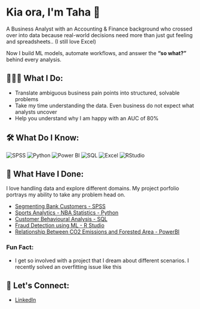 # Kia ora, I'm Taha 👋

A Business Analyst with an Accounting & Finance background who crossed over into data because real-world decisions need more than just gut feeling and spreadsheets.. (I still love Excel)

Now I build ML models, automate workflows, and answer the **“so what?”** behind every analysis.

## 👨🏻‍💻 What I Do:
- Translate ambiguous business pain points into structured, solvable problems
- Take my time understanding the data. Even business do not expect what analysts uncover
- Help you understand why I am happy with an AUC of 80%

## 🛠️ What Do I Know:
![SPSS](https://img.shields.io/badge/SPSS-IBM-blue?logo=ibm&logoColor=white)
![Python](https://img.shields.io/badge/Python-3776AB?style=for-the-badge&logo=python&logoColor=white)
![Power BI](https://img.shields.io/badge/Power%20BI-F2C811?style=for-the-badge&logo=powerbi&logoColor=black)
![SQL](https://img.shields.io/badge/SQL-4479A1?style=for-the-badge&logo=mysql&logoColor=white)
![Excel](https://img.shields.io/badge/Excel-217346?style=for-the-badge&logo=microsoft-excel&logoColor=white)
![RStudio](https://img.shields.io/badge/RStudio-75AADB?style=for-the-badge&logo=rstudio&logoColor=white)




## 📁 What Have I Done:
I love handling data and explore different domains. My project porfolio portrays my ability to take any problem head on.
- [Segmenting Bank Customers - SPSS](https://github.com/tsam755/Unsupervised_ML_Clustering)
- [Sports Analytics - NBA Statistics - Python](https://github.com/RajithaReniguntla/NBAStats)
- [Customer Behavioural Analysis - SQL](https://github.com/tsam755/Customer_Analysis_SQL)
- [Fraud Detection using ML - R Studio](https://github.com/tsam755/Fraud_Detection/blob/main/README.md)
- [Relationship Between CO2 Emissions and Forested Area - PowerBI](https://github.com/tsam755/Renewable_Energy_vs_Forested_Area)

### Fun Fact:
- I get so involved with a project that I dream about different scenarios. I recently solved an overfitting issue like this 

## 💬 Let's Connect:
- [LinkedIn](https://www.linkedin.com/in/taha-sameer)

